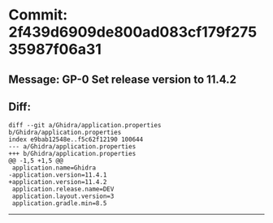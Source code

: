 # Commit: 2f439d6909de800ad083cf179f27535987f06a31
## Message: GP-0 Set release version to 11.4.2
## Diff:
```
diff --git a/Ghidra/application.properties b/Ghidra/application.properties
index e9bab12548e..f5c62f12190 100644
--- a/Ghidra/application.properties
+++ b/Ghidra/application.properties
@@ -1,5 +1,5 @@
 application.name=Ghidra
-application.version=11.4.1
+application.version=11.4.2
 application.release.name=DEV
 application.layout.version=3
 application.gradle.min=8.5
```
-----------------------------------
